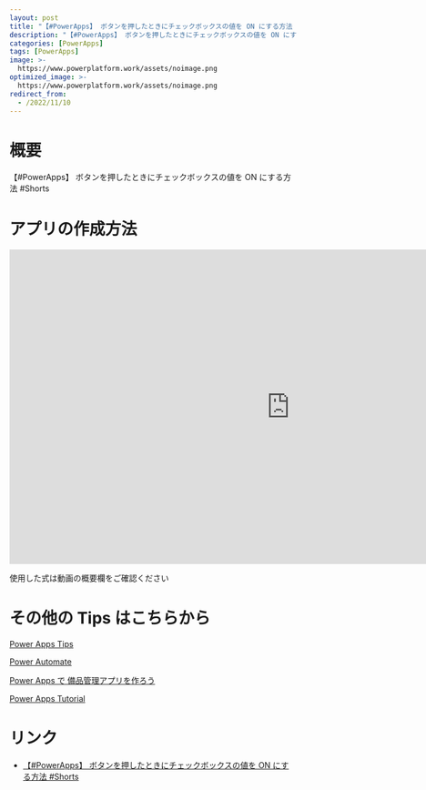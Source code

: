 ```yaml
---
layout: post
title: "【#PowerApps】 ボタンを押したときにチェックボックスの値を ON にする方法 #Shorts"
description: "【#PowerApps】 ボタンを押したときにチェックボックスの値を ON にする方法 #Shortsを動画で分かりやすく解説"
categories: [PowerApps]
tags: [PowerApps]
image: >-
  https://www.powerplatform.work/assets/noimage.png
optimized_image: >-
  https://www.powerplatform.work/assets/noimage.png
redirect_from:
  - /2022/11/10
---
```



#  概要

【#PowerApps】 ボタンを押したときにチェックボックスの値を ON にする方法 #Shorts


# アプリの作成方法

<iframe width="983" height="553" src="https://www.youtube.com/embed/lEVbdn_oXXU" title="YouTube video player" frameborder="0" allow="accelerometer; autoplay; clipboard-write; encrypted-media; gyroscope; picture-in-picture" allowfullscreen></iframe>


使用した式は動画の概要欄をご確認ください


# その他の Tips はこちらから

[Power Apps Tips](https://www.youtube.com/watch?v=VrAQf3JQ7yM&list=PLVhFi1fb3DqakSLVMn22DDcySXh9jtzi- )


[Power Automate](https://www.youtube.com/watch?v=-YnJYT0ASEM&list=PLVhFi1fb3Dqbzic6GieqnLFgD3aTj-eHA)


[Power Apps で 備品管理アプリを作ろう](https://www.youtube.com/playlist?list=PLVhFi1fb3DqZM3HKb8Hea6XEL96990Fyn)


[Power Apps Tutorial](https://www.youtube.com/playlist?list=PLVhFi1fb3DqalxpL974VvAJvV4iWoSbe_)


# リンク


- [【#PowerApps】 ボタンを押したときにチェックボックスの値を ON にする方法 #Shorts](https://www.youtube.com/watch?v=lEVbdn_oXXU)


